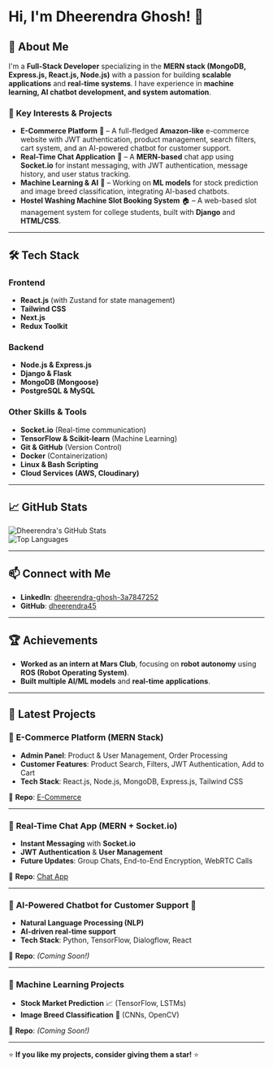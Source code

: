 # Hi, I'm Dheerendra Ghosh! 👋  

## 🚀 About Me  

I'm a **Full-Stack Developer** specializing in the **MERN stack (MongoDB, Express.js, React.js, Node.js)** with a passion for building **scalable applications** and **real-time systems**. I have experience in **machine learning, AI chatbot development, and system automation**.  

### 🔹 **Key Interests & Projects**  
- **E-Commerce Platform** 🛒 – A full-fledged **Amazon-like** e-commerce website with JWT authentication, product management, search filters, cart system, and an AI-powered chatbot for customer support.  
- **Real-Time Chat Application** 💬 – A **MERN-based** chat app using **Socket.io** for instant messaging, with JWT authentication, message history, and user status tracking.  
- **Machine Learning & AI** 🤖 – Working on **ML models** for stock prediction and image breed classification, integrating AI-based chatbots.  
- **Hostel Washing Machine Slot Booking System** 🏠 – A web-based slot management system for college students, built with **Django** and **HTML/CSS**.  

---

## 🛠️ Tech Stack  

### **Frontend**  
- **React.js** (with Zustand for state management)  
- **Tailwind CSS**  
- **Next.js**  
- **Redux Toolkit**  

### **Backend**  
- **Node.js & Express.js**  
- **Django & Flask**  
- **MongoDB (Mongoose)**  
- **PostgreSQL & MySQL**  

### **Other Skills & Tools**  
- **Socket.io** (Real-time communication)  
- **TensorFlow & Scikit-learn** (Machine Learning)  
- **Git & GitHub** (Version Control)  
- **Docker** (Containerization)  
- **Linux & Bash Scripting**  
- **Cloud Services (AWS, Cloudinary)**  

---

## 📈 GitHub Stats  

![Dheerendra's GitHub Stats](https://github-readme-stats.vercel.app/api?username=dheerendra45&show_icons=true&theme=radical)  
![Top Languages](https://github-readme-stats.vercel.app/api/top-langs/?username=dheerendra45&layout=compact&theme=radical)  

---

## 📫 Connect with Me  

- **LinkedIn**: [dheerendra-ghosh-3a7847252](https://www.linkedin.com/in/dheerendra-ghosh-3a7847252/)  
- **GitHub**: [dheerendra45](https://github.com/dheerendra45)  

---

## 🏆 Achievements  

- **Worked as an intern at Mars Club**, focusing on **robot autonomy** using **ROS (Robot Operating System)**.  
- **Built multiple AI/ML models** and **real-time applications**.  

---

## 📌 Latest Projects  

### 🔹 **E-Commerce Platform (MERN Stack)**  
- **Admin Panel**: Product & User Management, Order Processing  
- **Customer Features**: Product Search, Filters, JWT Authentication, Add to Cart  
- **Tech Stack**: React.js, Node.js, MongoDB, Express.js, Tailwind CSS  

🔗 **Repo**: [E-Commerce](https://github.com/dheerendra45/e-commerce)  

---

### 🔹 **Real-Time Chat App (MERN + Socket.io)**  
- **Instant Messaging** with **Socket.io**  
- **JWT Authentication** & **User Management**  
- **Future Updates**: Group Chats, End-to-End Encryption, WebRTC Calls  

🔗 **Repo**: [Chat App](https://github.com/dheerendra45/chat-app)  

---

### 🔹 **AI-Powered Chatbot for Customer Support** 🤖  
- **Natural Language Processing (NLP)**  
- **AI-driven real-time support**  
- **Tech Stack**: Python, TensorFlow, Dialogflow, React  

🔗 **Repo**: *(Coming Soon!)*  

---

### 🔹 **Machine Learning Projects**  
- **Stock Market Prediction** 📈 (TensorFlow, LSTMs)  
- **Image Breed Classification** 🐶 (CNNs, OpenCV)  

🔗 **Repo**: *(Coming Soon!)*  


---

⭐ **If you like my projects, consider giving them a star!** ⭐  
